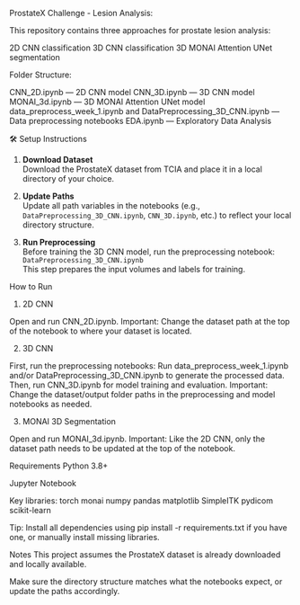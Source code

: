 ProstateX Challenge - Lesion Analysis:

This repository contains three approaches for prostate lesion analysis:

2D CNN classification
3D CNN classification
3D MONAI Attention UNet segmentation

Folder Structure:

CNN_2D.ipynb — 2D CNN model
CNN_3D.ipynb — 3D CNN model
MONAI_3d.ipynb — 3D MONAI Attention UNet model
data_preprocess_week_1.ipynb and DataPreprocessing_3D_CNN.ipynb — Data preprocessing notebooks
EDA.ipynb — Exploratory Data Analysis

🛠️ Setup Instructions

1. **Download Dataset**  
   Download the ProstateX dataset from TCIA and place it in a local directory of your choice.

2. **Update Paths**  
   Update all path variables in the notebooks (e.g., `DataPreprocessing_3D_CNN.ipynb`, `CNN_3D.ipynb`, etc.) to reflect your local directory structure.

3. **Run Preprocessing**  
   Before training the 3D CNN model, run the preprocessing notebook:  
   `DataPreprocessing_3D_CNN.ipynb`  
   This step prepares the input volumes and labels for training.


How to Run

1. 2D CNN
   
Open and run CNN_2D.ipynb.
Important: Change the dataset path at the top of the notebook to where your dataset is located.

2. 3D CNN
   
First, run the preprocessing notebooks:
Run data_preprocess_week_1.ipynb and/or DataPreprocessing_3D_CNN.ipynb to generate the processed data.
Then, run CNN_3D.ipynb for model training and evaluation.
Important: Change the dataset/output folder paths in the preprocessing and model notebooks as needed.

3. MONAI 3D Segmentation
   
Open and run MONAI_3d.ipynb.
Important: Like the 2D CNN, only the dataset path needs to be updated at the top of the notebook.

Requirements
Python 3.8+

Jupyter Notebook

Key libraries:
torch
monai
numpy
pandas
matplotlib
SimpleITK
pydicom
scikit-learn

Tip: Install all dependencies using pip install -r requirements.txt if you have one, or manually install missing libraries.

Notes
This project assumes the ProstateX dataset is already downloaded and locally available.

Make sure the directory structure matches what the notebooks expect, or update the paths accordingly.

